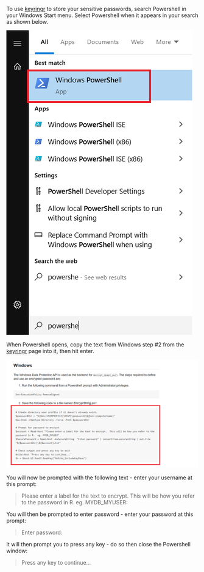 To use [keyringr](https://cran.r-project.org/web/packages/keyringr/vignettes/Avoiding_plain_text_passwords_in_R_with_keyringr.html) to store your sensitive passwords, search Powershell in your Windows Start menu. Select Powershell when it appears in your search as shown below.

![alt text](https://github.com/gsarfaty/Projects/blob/master/images/powershell.png "Logo Title Text 1")

When Powershell opens, copy the text from Windows step #2 from the [keyringr](https://cran.r-project.org/web/packages/keyringr/vignettes/Avoiding_plain_text_passwords_in_R_with_keyringr.html) page into it, then hit enter.

![alt text](https://github.com/gsarfaty/Projects/blob/master/images/powershell2.png "Logo Title Text 1")

You will now be prompted with the following text - enter your username at this prompt:
>Please enter a label for the text to encrypt.  This will be how you refer to the password in R.  eg. MYDB_MYUSER:

You will then be prompted to enter password - enter your password at this prompt:
>Enter password:

It will then prompt you to press any key - do so then close the Powershell window:
>Press any key to continue...

